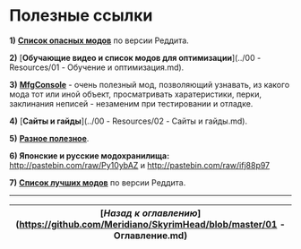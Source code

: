 # Полезные ссылки

**1)** [**Список опасных модов**](https://www.reddit.com/r/skyrimmods/wiki/dangerous_mods_masterlist) по версии Реддита.

**2)** [**Обучающие видео и список модов для оптимизации**](../00 - Resources/01 - Обучение и оптимизация.md).

**3)** [**MfgConsole**](http://www.nexusmods.com/skyrim/mods/44596/) - очень полезный мод, позволяющий узнавать, из какого мода тот или иной объект, просматривать харатеристики, перки, заклинания неписей - незаменим при тестировании и отладке.

**4)** [**Сайты и гайды**](../00 - Resources/02 - Сайты и гайды.md).

**5)** [**Разное полезное**](https://docs.google.com/spreadsheets/d/1iZqcqsXkua7y3cYpFbb0XYGdTDL74bxRqzGhDcHZuhM/).

**6) Японские и русские модохранилища:** http://pastebin.com/raw/Py10ybAZ и http://pastebin.com/raw/ifj88p97

**7)** [**Список лучших модов**](https://www.reddit.com/r/skyrimmods/wiki/best_mods_for) по версии Реддита.

------

|[*Назад к оглавлению*](https://github.com/Meridiano/SkyrimHead/blob/master/01 - Оглавление.md)|
|:---:|
